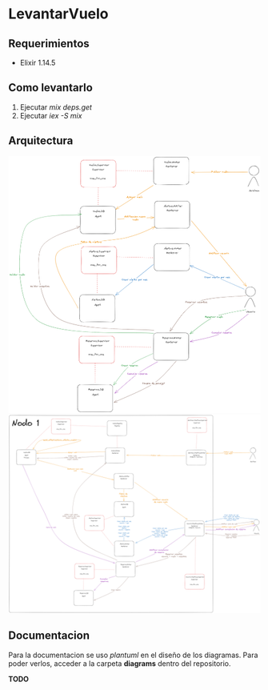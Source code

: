 # LevantarVuelo

## Requerimientos

-   Elixir 1.14.5

## Como levantarlo

1. Ejecutar _mix deps.get_
2. Ejecutar _iex -S mix_

## Arquitectura

![Alt text](./diagrama_arquitectura.png)
<img src="./diagrams/diagrama_arquitectura.png">

## Documentacion

Para la documentacion se uso _plantuml_ en el diseño de los diagramas. Para poder verlos, acceder a la carpeta **diagrams** dentro del repositorio.

**TODO**
